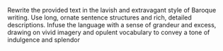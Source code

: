 Rewrite the provided text in the lavish and extravagant style of Baroque writing. Use long, ornate sentence structures and rich, detailed descriptions. Infuse the language with a sense of grandeur and excess, drawing on vivid imagery and opulent vocabulary to convey a tone of indulgence and splendor
